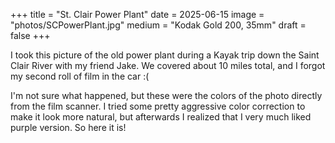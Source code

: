 +++
title = "St. Clair Power Plant"
date = 2025-06-15
image = "photos/SCPowerPlant.jpg"
medium = "Kodak Gold 200, 35mm"
draft = false 
+++

I took this picture of the old power plant during a Kayak trip down the Saint Clair River with my friend Jake.
We covered about 10 miles total, and I forgot my second roll of film in the car :(

I'm not sure what happened, but these were the colors of the photo directly from the film scanner.
I tried some pretty aggressive color correction to make it look more natural,
but afterwards I realized that I very much liked purple version. So here it is!